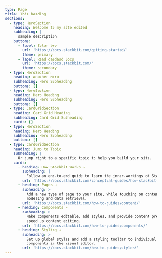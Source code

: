```yaml
---
type: Page
title: This heading
sections:
  - type: HeroSection
    heading: Welcome to my site edited
    subheading: |
      sample description
    buttons:
      - label: Setar bro
        url: 'https://docs.stackbit.com/getting-started/'
        theme: primary
      - label: Read dasdasd Docs
        url: 'https://docs.stackbit.com/'
        theme: secondary
  - type: HeroSection
    heading: Another Hero
    subheading: Hero Subheading
    buttons: []
  - type: HeroSection
    heading: Hero Heading
    subheading: Hero Subheading
    buttons: []
  - type: CardGridSection
    heading: Card Grid Heading
    subheading: Card Grid Subheading
    cards: []
  - type: HeroSection
    heading: Hero Heading
    subheading: Hero Subheading
    buttons: []
  - type: CardGridSection
    heading: Jump to Topic
    subheading: |
      Or jump right to a specific topic to help you build your site.
    cards:
      - heading: How Stackbit Works →
        subheading: |
          Follow an end-to-end guide to learn the inner-workings of Stackbit.
        url: 'https://docs.stackbit.com/conceptual-guides/how-stackbit-works/'
      - heading: Pages →
        subheading: >
          Add a new type of page to your site, while touching on content
          modeling and data retrieval.
        url: 'https://docs.stackbit.com/how-to-guides/content/'
      - heading: Components →
        subheading: >
          Make components editable, add styles, and provide content presets to
          speed up content editing.
        url: 'https://docs.stackbit.com/how-to-guides/components/'
      - heading: Styling →
        subheading: >
          Set up global styles and add a styling toolbar to individual
          components in the visual editor.
        url: 'https://docs.stackbit.com/how-to-guides/styles/'
---
```

